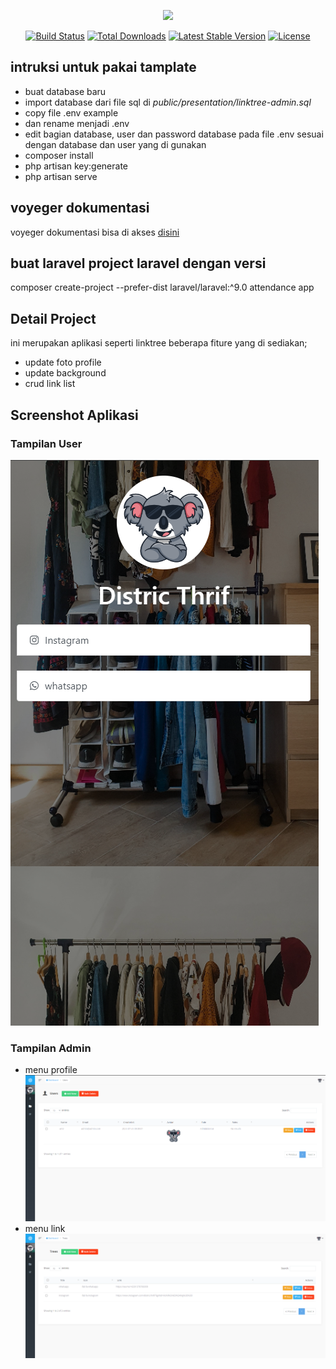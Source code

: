 <p align="center"><a href="https://laravel.com" target="_blank"><img src="https://raw.githubusercontent.com/laravel/art/master/logo-lockup/5%20SVG/2%20CMYK/1%20Full%20Color/laravel-logolockup-cmyk-red.svg" width="400"></a></p>

<p align="center">
<a href="https://travis-ci.org/laravel/framework"><img src="https://travis-ci.org/laravel/framework.svg" alt="Build Status"></a>
<a href="https://packagist.org/packages/laravel/framework"><img src="https://img.shields.io/packagist/dt/laravel/framework" alt="Total Downloads"></a>
<a href="https://packagist.org/packages/laravel/framework"><img src="https://img.shields.io/packagist/v/laravel/framework" alt="Latest Stable Version"></a>
<a href="https://packagist.org/packages/laravel/framework"><img src="https://img.shields.io/packagist/l/laravel/framework" alt="License"></a>
</p>

## intruksi untuk pakai tamplate
- buat database baru
- import database dari file sql di *public/presentation/linktree-admin.sql*
- copy file .env example
- dan rename menjadi .env
- edit bagian database, user dan password database pada file .env sesuai dengan database dan user yang di gunakan
- composer install
- php artisan key:generate
- php artisan serve

## voyeger dokumentasi 
voyeger dokumentasi bisa di akses [disini](https://voyager-docs.devdojo.com/getting-started/installation)

## buat laravel project laravel dengan versi
composer create-project --prefer-dist laravel/laravel:^9.0 attendance app

## Detail Project
ini merupakan aplikasi seperti linktree beberapa fiture yang di sediakan;
- update foto profile
- update background
- crud link list

## Screenshot Aplikasi
### Tampilan User
![Tampilan user](https://github.com/magerngulik/laravel_linktree/blob/main/public/presentation/ss.png)
### Tampilan Admin
- menu profile
![Tampilan user](https://github.com/magerngulik/laravel_linktree/blob/main/public/presentation/menu%20profile.png)
- menu link
![Tampilan user](https://github.com/magerngulik/laravel_linktree/blob/main/public/presentation/menu%20link.png)